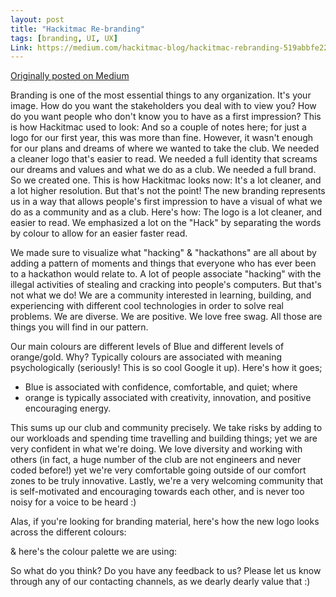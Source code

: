 ```yaml
---
layout: post
title: "Hackitmac Re-branding"
tags: [branding, UI, UX]
Link: https://medium.com/hackitmac-blog/hackitmac-rebranding-519abbfe22cf
---
```


[Originally posted on Medium](https://medium.com/hackitmac-blog/hackitmac-rebranding-519abbfe22cf)

Branding is one of the most essential things to any organization. It's your image. How do you want the stakeholders you deal with to view you? How do you want people who don't know you to have as a first impression?
This is how Hackitmac used to look:
And so a couple of notes here; for just a logo for our first year, this was more than fine. However, it wasn't enough for our plans and dreams of where we wanted to take the club. We needed a cleaner logo that's easier to read. We needed a full identity that screams our dreams and values and what we do as a club. We needed a full brand. So we created one. This is how Hackitmac looks now:
It's a lot cleaner, and a lot higher resolution. But that's not the point! The new branding represents us in a way that allows people's first impression to have a visual of what we do as a community and as a club. Here's how:
The logo is a lot cleaner, and easier to read. We emphasized a lot on the "Hack" by separating the words by colour to allow for an easier faster read.

We made sure to visualize what "hacking" & "hackathons" are all about by adding a pattern of moments and things that everyone who has ever been to a hackathon would relate to. A lot of people associate "hacking" with the illegal activities of stealing and cracking into people's computers. But that's not what we do!
We are a community interested in learning, building, and experiencing with different cool technologies in order to solve real problems. We are diverse. We are positive. We love free swag. All those are things you will find in our pattern.

Our main colours are different levels of Blue and different levels of orange/gold. Why? Typically colours are associated with meaning psychologically (seriously! This is so cool Google it up). Here's how it goes;
- Blue is associated with confidence, comfortable, and quiet; where
- orange is typically associated with creativity, innovation, and positive encouraging energy.

This sums up our club and community precisely. We take risks by adding to our workloads and spending time travelling and building things; yet we are very confident in what we're doing. We love diversity and working with others (in fact, a huge number of the club are not engineers and never coded before!) yet we're very comfortable going outside of our comfort zones to be truly innovative. Lastly, we're a very welcoming community that is self-motivated and encouraging towards each other, and is never too noisy for a voice to be heard :)



Alas, if you're looking for branding material, here's how the new logo looks across the different colours:

& here's the colour palette we are using:



So what do you think? Do you have any feedback to us? Please let us know through any of our contacting channels, as we dearly dearly value that :)